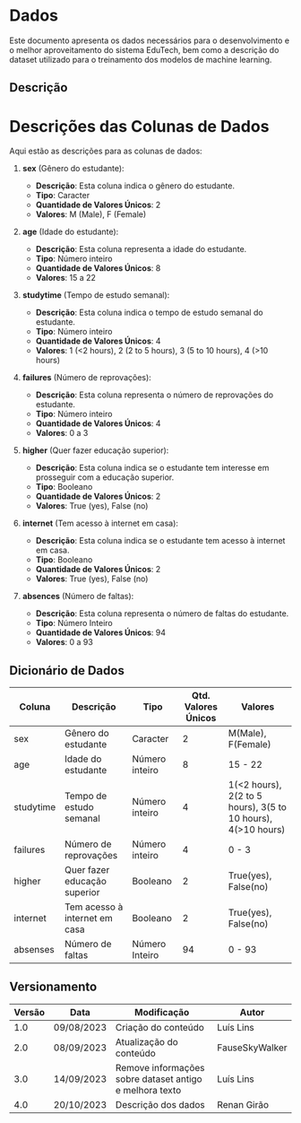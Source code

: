 # Dados

Este documento apresenta os dados necessários para o desenvolvimento e o melhor aproveitamento do sistema EduTech, bem como a descrição do dataset utilizado para o treinamento dos modelos de machine learning.

## Descrição

# Descrições das Colunas de Dados

Aqui estão as descrições para as colunas de dados:

1. **sex** (Gênero do estudante):
   - **Descrição**: Esta coluna indica o gênero do estudante.
   - **Tipo**: Caracter
   - **Quantidade de Valores Únicos**: 2
   - **Valores**: M (Male), F (Female)

2. **age** (Idade do estudante):
   - **Descrição**: Esta coluna representa a idade do estudante.
   - **Tipo**: Número inteiro
   - **Quantidade de Valores Únicos**: 8
   - **Valores**: 15 a 22

3. **studytime** (Tempo de estudo semanal):
   - **Descrição**: Esta coluna indica o tempo de estudo semanal do estudante.
   - **Tipo**: Número inteiro
   - **Quantidade de Valores Únicos**: 4
   - **Valores**: 1 (<2 hours), 2 (2 to 5 hours), 3 (5 to 10 hours), 4 (>10 hours)

4. **failures** (Número de reprovações):
   - **Descrição**: Esta coluna representa o número de reprovações do estudante.
   - **Tipo**: Número inteiro
   - **Quantidade de Valores Únicos**: 4
   - **Valores**: 0 a 3

5. **higher** (Quer fazer educação superior):
   - **Descrição**: Esta coluna indica se o estudante tem interesse em prosseguir com a educação superior.
   - **Tipo**: Booleano
   - **Quantidade de Valores Únicos**: 2
   - **Valores**: True (yes), False (no)

6. **internet** (Tem acesso à internet em casa):
   - **Descrição**: Esta coluna indica se o estudante tem acesso à internet em casa.
   - **Tipo**: Booleano
   - **Quantidade de Valores Únicos**: 2
   - **Valores**: True (yes), False (no)

7. **absences** (Número de faltas):
   - **Descrição**: Esta coluna representa o número de faltas do estudante.
   - **Tipo**: Número Inteiro
   - **Quantidade de Valores Únicos**: 94
   - **Valores**: 0 a 93

## Dicionário de Dados

| Coluna    | Descrição                     | Tipo           | Qtd. Valores Únicos | Valores                                                      |
| --------- | ----------------------------- | -------------- | ------------------- | ------------------------------------------------------------ |
| sex       | Gênero do estudante           | Caracter       | 2                   | M(Male), F(Female)                                           |
| age       | Idade do estudante            | Número inteiro | 8                   | 15 - 22                                                      |
| studytime | Tempo de estudo semanal       | Número inteiro | 4                   | 1(<2 hours), 2(2 to 5 hours), 3(5 to 10 hours), 4(>10 hours) |
| failures  | Número de reprovações         | Número inteiro | 4                   | 0 - 3                                                        |
| higher    | Quer fazer educação superior  | Booleano       | 2                   | True(yes), False(no)                                         |
| internet  | Tem acesso à internet em casa | Booleano       | 2                   | True(yes), False(no)                                         |
| absenses  | Número de faltas              | Número Inteiro | 94                  | 0 - 93                                                       |

## Versionamento

| Versão | Data       | Modificação                                             | Autor          |
| ------ | ---------- | ------------------------------------------------------- | -------------- |
| 1.0    | 09/08/2023 | Criação do conteúdo                                     | Luís Lins      |
| 2.0    | 08/09/2023 | Atualização do conteúdo                                 | FauseSkyWalker |
| 3.0    | 14/09/2023 | Remove informações sobre dataset antigo e melhora texto | Luís Lins      |
| 4.0    | 20/10/2023 |Descrição dos dados                                      | Renan Girão    |